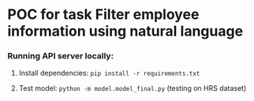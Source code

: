 # POC for task Filter employee information using natural language

### Running API server locally:

1. Install dependencies: `pip install -r requirements.txt`

2. Test model: `python -m model.model_final.py` (testing on HRS dataset)

